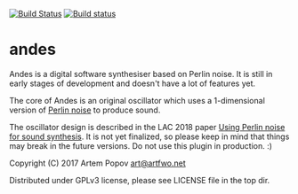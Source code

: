 [![Build Status](https://travis-ci.org/artfwo/andes.svg?branch=master)](https://travis-ci.org/artfwo/andes)
[![Build status](https://ci.appveyor.com/api/projects/status/bpfxcc005hxnn3o2/branch/master?svg=true)](https://ci.appveyor.com/project/artfwo/andes)

# andes

Andes is a digital software synthesiser based on Perlin noise. It is still
in early stages of development and doesn't have a lot of features yet.

The core of Andes is an original oscillator which uses a 1-dimensional version of
[Perlin noise](https://en.wikipedia.org/wiki/Perlin_noise) to produce sound.

The oscillator design is described in the LAC 2018 paper [Using Perlin noise for sound synthesis](https://lac.linuxaudio.org/2018/pdf/14-paper.pdf). It is not yet finalized, so please keep in mind that
things may break in the future versions. Do not use this plugin in production. :)

Copyright (C) 2017  Artem Popov <art@artfwo.net>

Distributed under GPLv3 license, please see LICENSE file in the top dir.
